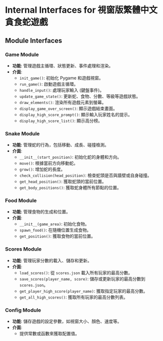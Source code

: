 # Internal Interfaces for 視窗版繁體中文貪食蛇遊戲

## Module Interfaces

### Game Module

- **功能**: 管理遊戲主循環、狀態更新、事件處理和渲染。
- **介面**:
    - `init_game()`: 初始化 Pygame 和遊戲視窗。
    - `run_game()`: 啟動遊戲主循環。
    - `handle_input()`: 處理玩家輸入 (鍵盤事件)。
    - `update_game_state()`: 更新蛇、食物、分數、等級等遊戲狀態。
    - `draw_elements()`: 渲染所有遊戲元素到螢幕。
    - `display_game_over_screen()`: 顯示遊戲結束畫面。
    - `display_high_score_prompt()`: 顯示輸入玩家姓名的提示。
    - `display_high_score_list()`: 顯示高分榜。

### Snake Module

- **功能**: 管理蛇的行為，包括移動、成長、碰撞檢測。
- **介面**:
    - `__init__(start_position)`: 初始化蛇的身體和方向。
    - `move()`: 根據當前方向移動蛇。
    - `grow()`: 增加蛇的長度。
    - `check_collision(head_position)`: 檢查蛇頭是否與牆壁或自身碰撞。
    - `get_head_position()`: 獲取蛇頭的當前位置。
    - `get_body_positions()`: 獲取蛇身體所有節點的位置。

### Food Module

- **功能**: 管理食物的生成和位置。
- **介面**:
    - `__init__(game_area)`: 初始化食物。
    - `spawn_food()`: 在隨機位置生成食物。
    - `get_position()`: 獲取食物的當前位置。

### Scores Module

- **功能**: 管理玩家分數的載入、儲存和更新。
- **介面**:
    - `load_scores()`: 從 `scores.json` 載入所有玩家的最高分數。
    - `save_scores(player_name, score)`: 儲存或更新玩家的最高分數到 `scores.json`。
    - `get_player_high_score(player_name)`: 獲取指定玩家的最高分數。
    - `get_all_high_scores()`: 獲取所有玩家的最高分數列表。

### Config Module

- **功能**: 儲存遊戲的設定參數，如視窗大小、顏色、速度等。
- **介面**:
    - 提供常數或函數來獲取配置值。
